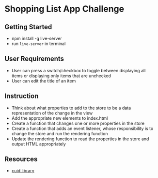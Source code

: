 # Shopping List App Challenge

## Getting Started
- npm install -g live-server
- run `live-server` in terminal

## User Requirements
- User can press a switch/checkbox to toggle between displaying all items or displaying only items that are unchecked
- User can edit the title of an item

## Instruction
- Think about what properties to add to the store to be a data representation of the change in the view
- Add the appropriate new elements to index.html
- Create a function that changes one or more properties in the store
- Create a function that adds an event listener, whose responsibility is to change the store and run the rendering function
- Update the rendering function to read the properties in the store and output HTML appropriately

## Resources
- [cuid library](https://cdnjs.com/libraries/cuid)